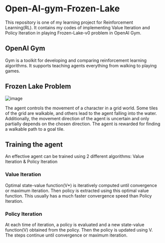 # Open-AI-gym-Frozen-Lake
This repository is one of my learning project for Reinforcement Learning(RL). It contains my codes of implementing Value Iteration and Policy Iteration in playing Frozen-Lake-v0 problem in OpenAI Gym.

## OpenAI Gym
Gym is a toolkit for developing and comparing reinforcement learning algorithms. It supports teaching agents everything from walking to playing games.

## Frozen Lake Problem
![image](https://user-images.githubusercontent.com/40629085/91283571-563e9a80-e7bd-11ea-97f3-d38ce4f700fa.png)

The agent controls the movement of a character in a grid world. Some tiles of the grid are walkable, and others lead to the agent falling into the water. Additionally, the movement direction of the agent is uncertain and only partially depends on the chosen direction. The agent is rewarded for finding a walkable path to a goal tile.

## Training the agent
An effective agent can be trained using 2 different algorithms: Value Iteration & Policy Iteration
### Value Iteration
Optimal state-value function(V*) is iteratively computed until convergence or maximum iteration. Then policy is extracted using this optimal value function. This usually has a much faster convergence speed than Policy Iteration.
### Policy Iteration
At each time of iteration, a policy is evaluated and a new state-value function(V) obtained from the policy. Then the policy is updated using V. The steps continue until convergence or maximum iteration. 
